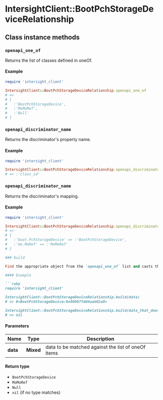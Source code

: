 # IntersightClient::BootPchStorageDeviceRelationship

## Class instance methods

### `openapi_one_of`

Returns the list of classes defined in oneOf.

#### Example

```ruby
require 'intersight_client'

IntersightClient::BootPchStorageDeviceRelationship.openapi_one_of
# =>
# [
#   :'BootPchStorageDevice',
#   :'MoMoRef',
#   :'Null'
# ]
```

### `openapi_discriminator_name`

Returns the discriminator's property name.

#### Example

```ruby
require 'intersight_client'

IntersightClient::BootPchStorageDeviceRelationship.openapi_discriminator_name
# => :'class_id'
```

### `openapi_discriminator_name`

Returns the discriminator's mapping.

#### Example

```ruby
require 'intersight_client'

IntersightClient::BootPchStorageDeviceRelationship.openapi_discriminator_mapping
# =>
# {
#   :'boot.PchStorageDevice' => :'BootPchStorageDevice',
#   :'mo.MoRef' => :'MoMoRef'
# }

### build

Find the appropriate object from the `openapi_one_of` list and casts the data into it.

#### Example

```ruby
require 'intersight_client'

IntersightClient::BootPchStorageDeviceRelationship.build(data)
# => #<BootPchStorageDevice:0x00007fdd4aab02a0>

IntersightClient::BootPchStorageDeviceRelationship.build(data_that_doesnt_match)
# => nil
```

#### Parameters

| Name | Type | Description |
| ---- | ---- | ----------- |
| **data** | **Mixed** | data to be matched against the list of oneOf items |

#### Return type

- `BootPchStorageDevice`
- `MoMoRef`
- `Null`
- `nil` (if no type matches)

